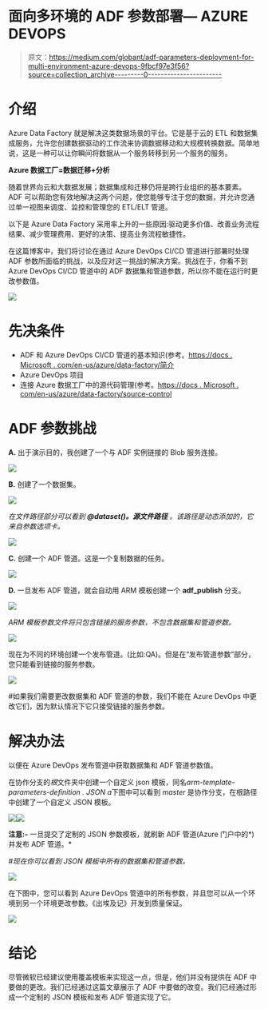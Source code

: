 # 面向多环境的 ADF 参数部署— AZURE DEVOPS

> 原文：<https://medium.com/globant/adf-parameters-deployment-for-multi-environment-azure-devops-9fbcf97e3f56?source=collection_archive---------0----------------------->

# 介绍

Azure Data Factory 就是解决这类数据场景的平台。它是基于云的 ETL 和数据集成服务，允许您创建数据驱动的工作流来协调数据移动和大规模转换数据。简单地说，这是一种可以让你瞬间将数据从一个服务转移到另一个服务的服务。

**Azure 数据工厂=数据迁移+分析**

随着世界向云和大数据发展；数据集成和迁移仍将是跨行业组织的基本要素。ADF 可以帮助您有效地解决这两个问题，使您能够专注于您的数据，并允许您通过单一视图来调度、监控和管理您的 ETL/ELT 管道。

以下是 Azure Data Factory 采用率上升的一些原因:驱动更多价值、改善业务流程结果、减少管理费用、更好的决策、提高业务流程敏捷性。

在这篇博客中，我们将讨论在通过 Azure DevOps CI/CD 管道进行部署时处理 ADF 参数所面临的挑战，以及应对这一挑战的解决方案。挑战在于，你看不到 Azure DevOps CI/CD 管道中的 ADF 数据集和管道参数，所以你不能在运行时更改参数值。

![](img/933918d1870b431737bfff83c07e2cec.png)

# 先决条件

*   ADF 和 Azure DevOps CI/CD 管道的基本知识(参考。[https://docs . Microsoft . com/en-us/azure/data-factory/简介](https://docs.microsoft.com/en-us/azure/data-factory/introduction)
*   Azure DevOps 项目
*   连接 Azure 数据工厂中的源代码管理(参考。[https://docs . Microsoft . com/en-us/azure/data-factory/source-control](https://docs.microsoft.com/en-us/azure/data-factory/source-control)

# ADF 参数挑战

**A.** 出于演示目的，我创建了一个与 ADF 实例链接的 Blob 服务连接。

![](img/68bd7aed175e1359a06c254434bf30af.png)

**B.** 创建了一个数据集。

![](img/d3a00fda2fb07a608e2f7bd5ec06eeea.png)

*在文件路径部分可以看到* ***@dataset()。源文件路径*** *。该路径是动态添加的，它来自参数选项卡。*

![](img/f78db2d7e502c56623c33a91f1fcafcd.png)

**C.** 创建一个 ADF 管道。这是一个复制数据的任务。

![](img/6cf0f3bd9100d0a51047eb7f46e4b6f6.png)

**D.** 一旦发布 ADF 管道，就会自动用 ARM 模板创建一个 **adf_publish** 分支。

![](img/4a0456f71a70a94fe3dacfcd651b273c.png)

*ARM 模板参数文件将只包含链接的服务参数，不包含数据集和管道参数。*

![](img/5b03f9aebec142f81e107a3bd651c068.png)

现在为不同的环境创建一个发布管道。(比如:QA)。但是在“发布管道参数”部分，您只能看到链接的服务参数。

![](img/a049372a4cc00fed644ddad9edadbe82.png)

#如果我们需要更改数据集和 ADF 管道的参数，我们不能在 Azure DevOps 中更改它们，因为默认情况下它只接受链接的服务参数。

# 解决办法

以便在 Azure DevOps 发布管道中获取数据集和 ADF 管道参数值。

在协作分支的*根*文件夹中创建一个自定义 json 模板，同名*arm-template-parameters-definition . JSON a*下图中可以看到 *master* 是协作分支，在根路径中创建了一个自定义 JSON 模板。

![](img/12f0917eecf93cab982cc8377a0b4d3f.png)![](img/1a530e94717f210eb15f0758162453c4.png)

**注意:-** 一旦提交了定制的 JSON 参数模板，就刷新 ADF 管道(Azure 门户中的*)并发布 ADF 管道。*

*#现在你可以看到 JSON 模板中所有的数据集和管道参数。*

![](img/f67209fcb5b0edb10c27eed962851986.png)

在下图中，您可以看到 Azure DevOps 管道中的所有参数，并且您可以从一个环境到另一个环境更改参数。《出埃及记》开发到质量保证。

![](img/560950e7cb9ab6221e842a34001d3686.png)

# 结论

尽管微软已经建议使用覆盖模板来实现这一点，但是，他们并没有提供在 ADF 中要做的更改。我们已经通过这篇文章展示了 ADF 中要做的改变。我们已经通过形成一个定制的 JSON 模板和发布 ADF 管道实现了它。